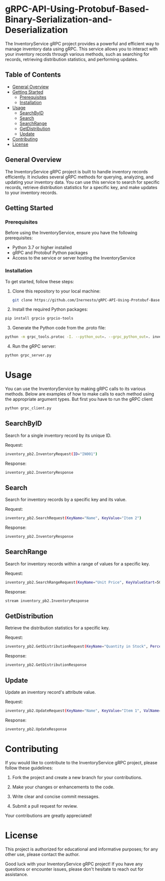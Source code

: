 # gRPC-API-Using-Protobuf-Based-Binary-Serialization-and-Deserialization

The InventoryService gRPC project provides a powerful and efficient way to manage inventory data using gRPC. This service allows you to interact with your inventory records through various methods, such as searching for records, retrieving distribution statistics, and performing updates.

## Table of Contents

- [General Overview](#general-overview)
- [Getting Started](#getting-started)
  - [Prerequisites](#prerequisites)
  - [Installation](#installation)
- [Usage](#usage)
  - [SearchByID](#searchbyid)
  - [Search](#search)
  - [SearchRange](#searchrange)
  - [GetDistribution](#getdistribution)
  - [Update](#update)
- [Contributing](#contributing)
- [License](#license)

## General Overview

The InventoryService gRPC project is built to handle inventory records efficiently. It includes several gRPC methods for querying, analyzing, and updating your inventory data. You can use this service to search for specific records, retrieve distribution statistics for a specific key, and make updates to your inventory records.

## Getting Started

### Prerequisites

Before using the InventoryService, ensure you have the following prerequisites:

- Python 3.7 or higher installed
- gRPC and Protobuf Python packages
- Access to the service or server hosting the InventoryService

### Installation

To get started, follow these steps:

1. Clone this repository to your local machine:

   ```bash
   git clone https://github.com/Inernesto/gRPC-API-Using-Protobuf-Based-Binary-Serialization-and-Deserialization.git
   ```

2. Install the required Python packages:

  ```bash
  pip install grpcio grpcio-tools
  ```

3. Generate the Python code from the .proto file:

  ```bash
  python -m grpc_tools.protoc -I. --python_out=. --grpc_python_out=. inventory.proto
  ```

4. Run the gRPC server:

```bash
python grpc_server.py
```

# Usage

You can use the InventoryService by making gRPC calls to its various methods. Below are examples of how to make calls to each method using the appropriate argument types.
But first you have to run the gRPC client

```bash
python grpc_client.py
```

## SearchByID

Search for a single inventory record by its unique ID.

Request:

```bash
inventory_pb2.InventoryRequest(ID="IN001")
```

Response:

```bash
inventory_pb2.InventoryResponse
```

## Search

Search for inventory records by a specific key and its value.

Request:

```bash
inventory_pb2.SearchRequest(KeyName="Name", KeyValue="Item 2")
```

Response:

```bash
inventory_pb2.InventoryResponse
```

## SearchRange

Search for inventory records within a range of values for a specific key.

Request:

```bash
inventory_pb2.SearchRangeRequest(KeyName="Unit Price", KeyValueStart=50.0, KeyValueEnd=100.0)
```

Response:

```bash
stream inventory_pb2.InventoryResponse
```

## GetDistribution

Retrieve the distribution statistics for a specific key.

Request:

```bash
inventory_pb2.GetDistributionRequest(KeyName="Quantity in Stock", Percentile=75)
```

Response:

```bash
inventory_pb2.GetDistributionResponse
```

## Update

Update an inventory record's attribute value.

Request:

```bash
inventory_pb2.UpdateRequest(KeyName="Name", KeyValue="Item 1", ValName="Quantity in Stock", ValValNew="50")
```

Response:

```bash
inventory_pb2.UpdateResponse
```

# Contributing

If you would like to contribute to the InventoryService gRPC project, please follow these guidelines:

1. Fork the project and create a new branch for your contributions.

2. Make your changes or enhancements to the code.

3. Write clear and concise commit messages.

4. Submit a pull request for review.

Your contributions are greatly appreciated!

# License

This project is authorized for educational and informative purposes; for any other use, please contact the author.

Good luck with your InventoryService gRPC project! If you have any questions or encounter issues, please don't hesitate to reach out for assistance.
